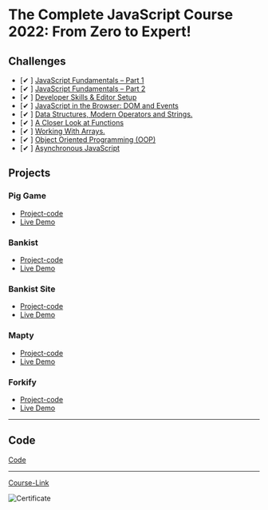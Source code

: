 # The Complete JavaScript Course 2022: From Zero to Expert!

## Challenges

- [✔ ] [JavaScript Fundamentals – Part 1 ](./Challenges/JavaScript%20Fundamentals%20%E2%80%93%20Part%201/)
- [✔ ] [JavaScript Fundamentals – Part 2](./Challenges/JavaScript%20Fundamentals%20%E2%80%93%20Part%202/)
- [✔ ] [Developer Skills & Editor Setup ](./Challenges/Developer%20Skills%20%26%20Editor%20Setup/)
- [✔ ] [JavaScript in the Browser: DOM and Events](./Challenges/JavaScript%20in%20the%20Browser%20DOM%20and%20Events/)
- [✔ ] [Data Structures, Modern Operators and Strings.](./Challenges/Data%20Structures%2C%20Modern%20Operators%20and%20Strings/)
- [✔ ] [A Closer Look at Functions](./Challenges/A%20Closer%20Look%20at%20Functions/)
- [✔ ] [Working With Arrays.](./Challenges/Working%20With%20Arrays/)
- [✔ ] [Object Oriented Programming (OOP)](<./Challenges/Object%20Oriented%20Programming%20(OOP)/>)
- [✔ ] [Asynchronous JavaScript](./Challenges/Asynchronous%20JavaScript/)

## Projects

### Pig Game

- [Project-code](./Projects/Pig-Game)
- [Live Demo](https://piiiiggammme.netlify.app/)

### Bankist

- [Project-code](./Projects/Bankist)
- [Live Demo](https://bankistapppp.netlify.app/)

### Bankist Site

- [Project-code](./Projects/Bankist-Site)
- [Live Demo](https://bankistwwebsitee.netlify.app/)

### Mapty

- [Project-code](./Projects/Mapty)
- [Live Demo]()

### Forkify

- [Project-code](./Projects/Forkify)
- [Live Demo]()

---

## Code

[Code](Code)

---

[Course-Link](https://www.udemy.com/course/the-complete-javascript-course/)<br>

![Certificate](https://via.placeholder.com/468x300?text=Certificate+Here)
